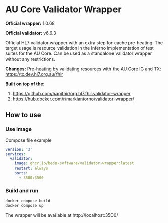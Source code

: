 # AU Core Validator Wrapper

**Official wrapper:** 1.0.68

**Official validator:** v6.6.3

Official HL7 validator wrapper with an extra step for cache pre-heating. The target usage is resource validation in the Inferno implementation of test suites for the AU Core. Can be used as a standalone validator wrapper without any restrictions.

**Changes:**
Pre-heating by validating resources with the AU Core IG and TX: https://tx.dev.hl7.org.au/fhir

**Built on top of the:**
1. https://github.com/hapifhir/org.hl7.fhir.validator-wrapper
2. https://hub.docker.com/r/markiantorno/validator-wrapper/

## How to use

### Use image

Compose file example

```yaml
version: '3'
services:
  validator:
    image: ghcr.io/beda-software/validator-wrapper:latest
    restart: always
    ports:
      - 3500:3500
```

### Build and run

```bash
docker compose build
docker compose up
```

The wrapper will be available at http://localhost:3500/
